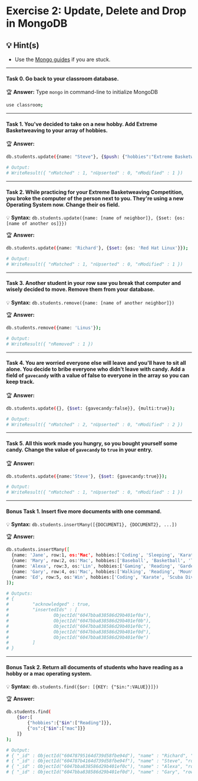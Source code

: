 # Exercise 2: Update, Delete and Drop in MongoDB


## 💡 Hint(s)

* Use the [Mongo guides](https://docs.mongodb.com/guides/) if you are stuck.

---

#### Task 0. Go back to your classroom database.

🏆 __Answer:__ Type `mongo` in command-line to initialize MongoDB

```bash
use classroom;
```
---

#### Task 1. You've decided to take on a new hobby. Add Extreme Basketweaving to your array of hobbies.

🏆 __Answer:__

```bash
db.students.update({name: "Steve"}, {$push: {"hobbies":"Extreme Basketweaving"}});

# Output:
# WriteResult({ "nMatched" : 1, "nUpserted" : 0, "nModified" : 1 })
```

---

#### Task 2. While practicing for your Extreme Basketweaving Competition, you broke the computer of the person next to you. They're using a new Operating System now. Change their os field.

💡 __Syntax:__ `db.students.update({name: [name of neighbor]}, {$set: {os:[name of another os]}})`

🏆 __Answer:__

```bash
db.students.update({name: 'Richard'}, {$set: {os: 'Red Hat Linux'}});

# Output:
# WriteResult({ "nMatched" : 1, "nUpserted" : 0, "nModified" : 1 })
```

---

#### Task 3. Another student in your row saw you break that computer and wisely decided to move. Remove them from your database.

💡 __Syntax:__ `db.students.remove({name: [name of another neighbor]})`

🏆 __Answer:__

```bash
db.students.remove({name: 'Linus'});

# Output:
# WriteResult({ "nRemoved" : 1 })
```

---

#### Task 4. You are worried everyone else will leave and you'll have to sit all alone. You decide to bribe everyone who didn't leave with candy. Add a field of `gavecandy` with a value of false to everyone in the array so you can keep track.

🏆 __Answer:__

```bash
db.students.update({}, {$set: {gavecandy:false}}, {multi:true});

# Output:
# WriteResult({ "nMatched" : 2, "nUpserted" : 0, "nModified" : 2 })
```

---

#### Task 5. All this work made you hungry, so you bought yourself some candy. Change the value of `gavecandy` to `true` in your entry.

🏆 __Answer:__

```bash
db.students.update({name:'Steve'}, {$set: {gavecandy:true}});

# Output:
# WriteResult({ "nMatched" : 1, "nUpserted" : 0, "nModified" : 1 })
```

---

#### Bonus Task 1. Insert five more documents with one command.

💡 __Syntax:__ `db.students.insertMany([{DOCUMENT1}, {DOCUMENT2}, ...])`

🏆 __Answer:__

```bash
db.students.insertMany([
  {name: 'Jane', row:1, os:'Mac', hobbies:['Coding', 'Sleeping', 'Karate'] },
  {name: 'Mary', row:2, os:'Mac', hobbies:['Baseball', 'Basketball', 'Tai Chi'] },
  {name: 'Alexa', row:3, os:'Lin', hobbies:['Gaming', 'Reading', 'Gardening'] },
  {name: 'Gary', row:4, os:'Mac', hobbies:['Walking', 'Reading', 'Mountain Climbing'] },
  {name: 'Ed', row:5, os:'Win', hobbies:['Coding', 'Karate', 'Scuba Diving'] }
]);

# Outputs:
# {
#         "acknowledged" : true,
#         "insertedIds" : [
#                 ObjectId("6047bba838586d29b401ef0a"),
#                 ObjectId("6047bba838586d29b401ef0b"),
#                 ObjectId("6047bba838586d29b401ef0c"),
#                 ObjectId("6047bba838586d29b401ef0d"),
#                 ObjectId("6047bba838586d29b401ef0e")
#         ]
# }
```
---

#### Bonus Task 2. Return all documents of students who have reading as a hobby or a mac operating system.

💡 __Syntax:__ `db.students.find({$or: [{KEY: {"$in:":VALUE}}]})`

🏆 __Answer:__

```bash
db.students.find(
    {$or:[
        {"hobbies":{"$in":["Reading"]}},
        {"os":{"$in":["mac"]}}
    ]}
);

# Output:
# { "_id" : ObjectId("60478795164d739d58fbe94d"), "name" : "Richard", "rowNumber" : 1, "os" : "Red Hat Linux", "hobbies" : [ "Vide Gaming", "Hiking", "Reading" ], "gavecandy" : false }
# { "_id" : ObjectId("604787b4164d739d58fbe94f"), "name" : "Steve", "rowNumber" : 1, "os" : "Mac", "hobbies" : [ "Designing", "Reading", "Swimming", "Extreme Basketweaving" ], "gavecandy" : true }
# { "_id" : ObjectId("6047bba838586d29b401ef0c"), "name" : "Alexa", "row" : 3, "os" : "Lin", "hobbies" : [ "Gaming", "Reading", "Gardening" ] }
# { "_id" : ObjectId("6047bba838586d29b401ef0d"), "name" : "Gary", "row" : 4, "os" : "Mac", "hobbies" : [ "Walking", "Reading", "Mountain Climbing" ] }
```